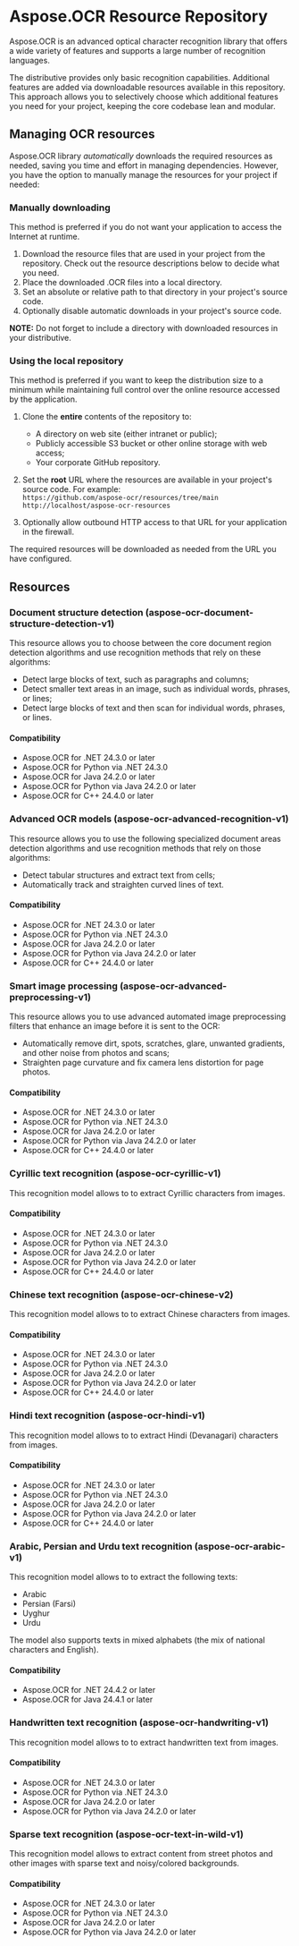 # Aspose.OCR Resource Repository

Aspose.OCR is an advanced optical character recognition library that offers a wide variety of features and supports a large number of recognition languages.

The distributive provides only basic recognition capabilities. Additional features are added via downloadable resources available in this repository. This approach allows you to selectively choose which additional features you need for your project, keeping the core codebase lean and modular.

## Managing OCR resources

Aspose.OCR library _automatically_ downloads the required resources as needed, saving you time and effort in managing dependencies. However, you have the option to manually manage the resources for your project if needed:

### Manually downloading

This method is preferred if you do not want your application to access the Internet at runtime.

1. Download the resource files that are used in your project from the repository. Check out the resource descriptions below to decide what you need.
2. Place the downloaded .OCR files into a local directory.
3. Set an absolute or relative path to that directory in your project's source code.
4. Optionally disable automatic downloads in your project's source code.

**NOTE:** Do not forget to include a directory with downloaded resources in your distributive.

### Using the local repository

This method is preferred if you want to keep the distribution size to a minimum while maintaining full control over the online resource accessed by the application.

1. Clone the **entire** contents of the repository to:

    - A directory on web site (either intranet or public);
    - Publicly accessible S3 bucket or other online storage with web access;
    - Your corporate GitHub repository.

2. Set the **root** URL where the resources are available in your project's source code. For example:  
   `https://github.com/aspose-ocr/resources/tree/main`  
   `http://localhost/aspose-ocr-resources`

3. Optionally allow outbound HTTP access to that URL for your application in the firewall.

The required resources will be downloaded as needed from the URL you have configured.

## Resources

### Document structure detection (aspose-ocr-document-structure-detection-v1)

This resource allows you to choose between the core document region detection algorithms and use recognition methods that rely on these algorithms:

- Detect large blocks of text, such as paragraphs and columns;
- Detect smaller text areas in an image, such as individual words, phrases, or lines;
- Detect large blocks of text and then scan for individual words, phrases, or lines.

#### Compatibility

- Aspose.OCR for .NET 24.3.0 or later
- Aspose.OCR for Python via .NET 24.3.0
- Aspose.OCR for Java 24.2.0 or later
- Aspose.OCR for Python via Java 24.2.0 or later
- Aspose.OCR for C++ 24.4.0 or later

### Advanced OCR models (aspose-ocr-advanced-recognition-v1)

This resource allows you to use the following specialized document areas detection algorithms and use recognition methods that rely on those algorithms:

- Detect tabular structures and extract text from cells;
- Automatically track and straighten curved lines of text.

#### Compatibility

- Aspose.OCR for .NET 24.3.0 or later
- Aspose.OCR for Python via .NET 24.3.0
- Aspose.OCR for Java 24.2.0 or later
- Aspose.OCR for Python via Java 24.2.0 or later
- Aspose.OCR for C++ 24.4.0 or later

### Smart image processing (aspose-ocr-advanced-preprocessing-v1)

This resource allows you to use advanced automated image preprocessing filters that enhance an image before it is sent to the OCR:

- Automatically remove dirt, spots, scratches, glare, unwanted gradients, and other noise from photos and scans;
- Straighten page curvature and fix camera lens distortion for page photos.

#### Compatibility

- Aspose.OCR for .NET 24.3.0 or later
- Aspose.OCR for Python via .NET 24.3.0
- Aspose.OCR for Java 24.2.0 or later
- Aspose.OCR for Python via Java 24.2.0 or later
- Aspose.OCR for C++ 24.4.0 or later

### Cyrillic text recognition (aspose-ocr-cyrillic-v1)

This recognition model allows to to extract Cyrillic characters from images.

#### Compatibility

- Aspose.OCR for .NET 24.3.0 or later
- Aspose.OCR for Python via .NET 24.3.0
- Aspose.OCR for Java 24.2.0 or later
- Aspose.OCR for Python via Java 24.2.0 or later
- Aspose.OCR for C++ 24.4.0 or later

### Chinese text recognition (aspose-ocr-chinese-v2)

This recognition model allows to to extract Chinese characters from images.

#### Compatibility

- Aspose.OCR for .NET 24.3.0 or later
- Aspose.OCR for Python via .NET 24.3.0
- Aspose.OCR for Java 24.2.0 or later
- Aspose.OCR for Python via Java 24.2.0 or later
- Aspose.OCR for C++ 24.4.0 or later

### Hindi text recognition (aspose-ocr-hindi-v1)

This recognition model allows to to extract Hindi (Devanagari) characters from images.

#### Compatibility

- Aspose.OCR for .NET 24.3.0 or later
- Aspose.OCR for Python via .NET 24.3.0
- Aspose.OCR for Java 24.2.0 or later
- Aspose.OCR for Python via Java 24.2.0 or later
- Aspose.OCR for C++ 24.4.0 or later

### Arabic, Persian and Urdu text recognition (aspose-ocr-arabic-v1)

This recognition model allows to to extract the following texts:

- Arabic
- Persian (Farsi)
- Uyghur
- Urdu

The model also supports texts in mixed alphabets (the mix of national characters and English).

#### Compatibility

- Aspose.OCR for .NET 24.4.2 or later
- Aspose.OCR for Java 24.4.1 or later

### Handwritten text recognition (aspose-ocr-handwriting-v1)

This recognition model allows to to extract handwritten text from images.

#### Compatibility

- Aspose.OCR for .NET 24.3.0 or later
- Aspose.OCR for Python via .NET 24.3.0
- Aspose.OCR for Java 24.2.0 or later
- Aspose.OCR for Python via Java 24.2.0 or later

### Sparse text recognition (aspose-ocr-text-in-wild-v1)

This recognition model allows to extract content from street photos and other images with sparse text and noisy/colored backgrounds.

#### Compatibility

- Aspose.OCR for .NET 24.3.0 or later
- Aspose.OCR for Python via .NET 24.3.0
- Aspose.OCR for Java 24.2.0 or later
- Aspose.OCR for Python via Java 24.2.0 or later
